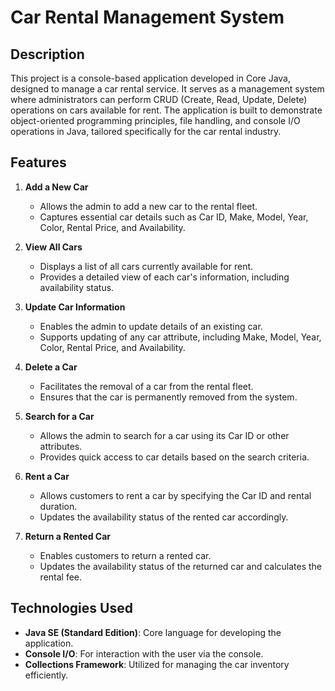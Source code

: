 # Car Rental Management System

## Description

This project is a console-based application developed in Core Java, designed to manage a car rental service. It serves as a management system where administrators can perform CRUD (Create, Read, Update, Delete) operations on cars available for rent. The application is built to demonstrate object-oriented programming principles, file handling, and console I/O operations in Java, tailored specifically for the car rental industry.

## Features

1. **Add a New Car**
   - Allows the admin to add a new car to the rental fleet.
   - Captures essential car details such as Car ID, Make, Model, Year, Color, Rental Price, and Availability.

2. **View All Cars**
   - Displays a list of all cars currently available for rent.
   - Provides a detailed view of each car's information, including availability status.

3. **Update Car Information**
   - Enables the admin to update details of an existing car.
   - Supports updating of any car attribute, including Make, Model, Year, Color, Rental Price, and Availability.

4. **Delete a Car**
   - Facilitates the removal of a car from the rental fleet.
   - Ensures that the car is permanently removed from the system.

5. **Search for a Car**
   - Allows the admin to search for a car using its Car ID or other attributes.
   - Provides quick access to car details based on the search criteria.

6. **Rent a Car**
   - Allows customers to rent a car by specifying the Car ID and rental duration.
   - Updates the availability status of the rented car accordingly.

7. **Return a Rented Car**
   - Enables customers to return a rented car.
   - Updates the availability status of the returned car and calculates the rental fee.

## Technologies Used

- **Java SE (Standard Edition)**: Core language for developing the application.
- **Console I/O**: For interaction with the user via the console.
- **Collections Framework**: Utilized for managing the car inventory efficiently.
